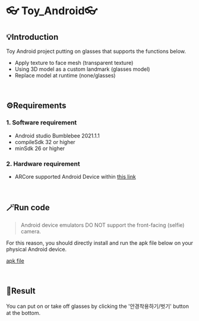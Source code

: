 # 👓 Toy_Android👓
## 💡Introduction
Toy Android project putting on glasses that supports the functions below.
- Apply texture to face mesh (transparent texture)
- Using 3D model as a custom landmark (glasses model)
- Replace model at runtime (none/glasses)

<br>

## ⚙️Requirements
### 1. Software requirement
- Android studio Bumblebee 2021.1.1
- compileSdk 32 or higher
- minSdk 26 or higher
### 2. Hardware requirement
- ARCore supported Android Device within [this link](https://developers.google.com/ar/devices)

<br>

## 🪄Run code
>Android device emulators DO NOT support the front-facing (selfie) camera.

For this reason, you should directly install and run the apk file below on your physical Android device.

[apk file](https://drive.google.com/file/d/1jMhxBE0gxwwsEN1dQ1JjWPAVvWMbJT7v/view?usp=sharing)

<br>

## 📌Result
You can put on or take off glasses by clicking the '안경착용하기/벗기' button at the bottom.



